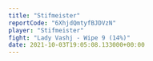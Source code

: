 ```yaml
---
title: "Stifmeister"
reportCode: "6XhjdQmtyfBJDVzN"
player: "Stifmeister"
fight: "Lady Vashj - Wipe 9 (14%)"
date: 2021-10-03T19:05:08.133000+00:00
---
```

